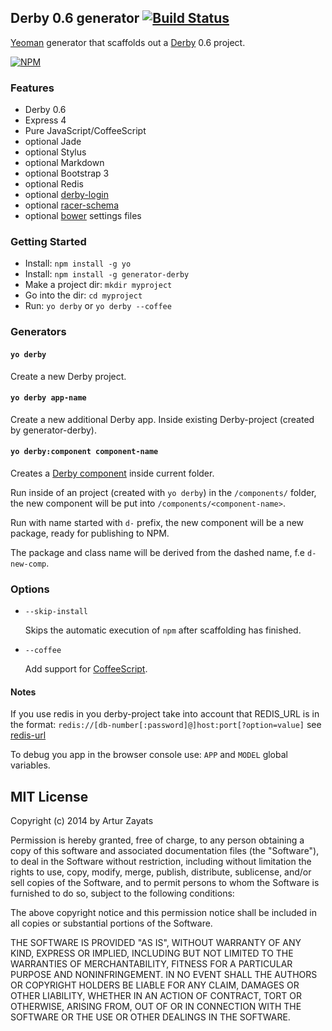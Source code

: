## Derby 0.6 generator [![Build Status](https://travis-ci.org/derbyparty/generator-derby.svg?branch=master)](https://travis-ci.org/derbyparty/generator-derby)

[Yeoman](http://yeoman.io) generator that scaffolds out a [Derby](http://derbyjs.com) 0.6 project.

[![NPM](https://nodei.co/npm/generator-derby.png?downloads=true)](https://nodei.co/npm/generator-derby/)

### Features

* Derby 0.6
* Express 4
* Pure JavaScript/CoffeeScript
* optional Jade
* optional Stylus
* optional Markdown
* optional Bootstrap 3
* optional Redis
* optional [derby-login](https://github.com/derbyparty/derby-login)
* optional [racer-schema](https://github.com/derbyparty/racer-schema)
* optional [bower](http://bower.io/) settings files

### Getting Started

- Install: `npm install -g yo`
- Install: `npm install -g generator-derby`
- Make a project dir: `mkdir myproject`
- Go into the dir: `cd myproject`
- Run: `yo derby` or `yo derby --coffee`

### Generators

#### `yo derby`
Create a new Derby project.

#### `yo derby app-name`
Create a new additional Derby app. Inside existing Derby-project (created by generator-derby).

#### `yo derby:component component-name`
Creates a [Derby component][] inside current folder.

Run inside of an project (created with `yo derby`) in the `/components/` folder, the new component will
be put into `/components/<component-name>`.

Run with name started with `d-` prefix, the new component will be a new package, ready for
publishing to NPM.

The package and class name will be derived from the dashed name, f.e `d-new-comp`.

### Options

* `--skip-install`

  Skips the automatic execution of `npm` after scaffolding has finished.

* `--coffee`

  Add support for [CoffeeScript](http://coffeescript.org/).
  
#### Notes
If you use redis in you derby-project take into account that REDIS_URL is in the 
format: `redis://[db-number[:password]@]host:port[?option=value]` see 
[redis-url](https://github.com/ddollar/redis-url)  

To debug you app in the browser console use: `APP` and `MODEL` global variables.
  
## MIT License
Copyright (c) 2014 by Artur Zayats

Permission is hereby granted, free of charge, to any person obtaining a copy
of this software and associated documentation files (the "Software"), to deal
in the Software without restriction, including without limitation the rights
to use, copy, modify, merge, publish, distribute, sublicense, and/or sell
copies of the Software, and to permit persons to whom the Software is
furnished to do so, subject to the following conditions:

The above copyright notice and this permission notice shall be included in
all copies or substantial portions of the Software.

THE SOFTWARE IS PROVIDED "AS IS", WITHOUT WARRANTY OF ANY KIND, EXPRESS OR
IMPLIED, INCLUDING BUT NOT LIMITED TO THE WARRANTIES OF MERCHANTABILITY,
FITNESS FOR A PARTICULAR PURPOSE AND NONINFRINGEMENT. IN NO EVENT SHALL THE
AUTHORS OR COPYRIGHT HOLDERS BE LIABLE FOR ANY CLAIM, DAMAGES OR OTHER
LIABILITY, WHETHER IN AN ACTION OF CONTRACT, TORT OR OTHERWISE, ARISING FROM,
OUT OF OR IN CONNECTION WITH THE SOFTWARE OR THE USE OR OTHER DEALINGS IN
THE SOFTWARE.

[Derby component]: https://github.com/codeparty/derby/blob/master/docs/guides/components.md
